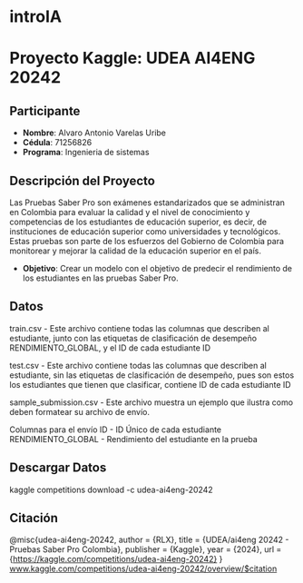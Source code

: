 # introIA
# Proyecto Kaggle: UDEA AI4ENG 20242

## Participante

- **Nombre**: Alvaro Antonio Varelas Uribe
- **Cédula**: 71256826
- **Programa**: Ingenieria de sistemas

## Descripción del Proyecto

Las Pruebas Saber Pro son exámenes estandarizados que se administran en Colombia para evaluar la calidad y el nivel de conocimiento 
y competencias de los estudiantes de educación superior, es decir, de instituciones de educación superior como universidades y tecnológicos. 
Estas pruebas son parte de los esfuerzos del Gobierno de Colombia para monitorear y mejorar la calidad de la educación superior en el país.

- **Objetivo**: Crear un modelo con el objetivo de predecir el rendimiento de los estudiantes en las pruebas Saber Pro.

## Datos

train.csv - Este archivo contiene todas las columnas que describen al estudiante, junto con las etiquetas de clasificación de desempeño RENDIMIENTO_GLOBAL, y el ID de cada estudiante ID

test.csv - Este archivo contiene todas las columnas que describen al estudiante, sin las etiquetas de clasificación de desempeño, pues son estos los estudiantes que tienen que clasificar, contiene ID de cada estudiante ID

sample_submission.csv - Este archivo muestra un ejemplo que ilustra como deben formatear su archivo de envío.

Columnas para el envío
ID - ID Único de cada estudiante
RENDIMIENTO_GLOBAL - Rendimiento del estudiante en la prueba

## Descargar Datos

kaggle competitions download -c udea-ai4eng-20242

## Citación

@misc{udea-ai4eng-20242,
    author = {RLX},
    title = {UDEA/ai4eng 20242 - Pruebas Saber Pro Colombia},
    publisher = {Kaggle},
    year = {2024},
    url = {https://kaggle.com/competitions/udea-ai4eng-20242}
}
www.kaggle.com/competitions/udea-ai4eng-20242/overview/$citation
